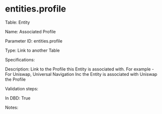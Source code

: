 # entities.profile

Table: Entity

Name: Associated Profile

Parameter ID: entities.profile

Type: Link to another Table

Specifications: 

Description: Link to the Profile this Entity is associated with. For example - For Uniswap, Universal Navigation Inc the Entity is associated with Uniswap the Profile

Validation steps: 

In DBD: True

Notes: 

